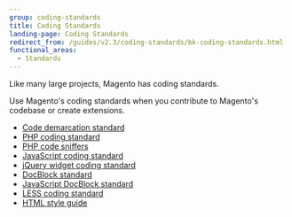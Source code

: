 ```yaml
---
group: coding-standards
title: Coding Standards
landing-page: Coding Standards
redirect_from: /guides/v2.3/coding-standards/bk-coding-standards.html
functional_areas:
  - Standards
---
```


<!-- This topic is referred to from Magento 2 code! Don't change the {% glossarytooltip a05c59d3-77b9-47d0-92a1-2cbffe3f8622 %}URL{% endglossarytooltip %} without informing engineering! -->

<!-- Referring file: contributing.md owned by core -->

Like many large projects, Magento has coding standards. 

Use Magento's coding standards when you contribute to Magento's codebase or create extensions.

* [Code demarcation standard]({{page.baseurl}}/coding-standards/demarcation.html)
* [PHP coding standard]({{page.baseurl}}/coding-standards/php.html)
* [PHP code sniffers]({{page.baseurl}}/coding-standards/sniffers.html)
* [JavaScript coding standard]({{page.baseurl}}/coding-standards/javascript.html)
* [jQuery widget coding standard]({{page.baseurl}}/coding-standards/javascript/jquery-widgets.html)
* [DocBlock standard]({{page.baseurl}}/coding-standards/general-docblock.html)
* [JavaScript DocBlock standard]({{page.baseurl}}/coding-standards/javascript/dockblock.html)
* [LESS coding standard]({{page.baseurl}}/coding-standards/less.html)
* [HTML style guide]({{page.baseurl}}/coding-standards/html-style.html)


